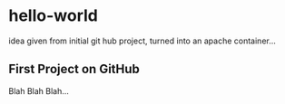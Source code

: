 # hello-world
idea given from initial git hub project, turned into an apache container...

## First Project on GitHub
Blah Blah Blah...
